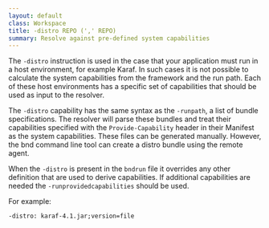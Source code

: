 ```yaml
---
layout: default
class: Workspace
title: -distro REPO (',' REPO)
summary: Resolve against pre-defined system capabilities 
---
```


The `-distro` instruction is used in the case that your application must run in a host environment, for example Karaf. In such cases it is not possible to calculate the system capabilities from the framework and the run path. Each of these host environments has a specific set of capabilities that should be used as input to the resolver. 

The `-distro` capability has the same syntax as the `-runpath`, a list of bundle specifications. The resolver will parse these bundles and treat their capabilities specified with the `Provide-Capability` header in their Manifest as the system capabilities. These files can be generated manually. However, the bnd command line tool can create a distro bundle using the remote agent.

When the `-distro` is present in the `bndrun` file it overrides any other definition that are used to derive capabilities. If additional capabilities are needed the `-runprovidedcapabilities` should be used.

For example:

	-distro: karaf-4.1.jar;version=file
